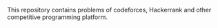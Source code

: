 This repository contains problems of codeforces, Hackerrank and other competitive programming platform.
